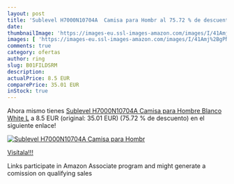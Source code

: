 ```yaml
---
layout: post
title: 'Sublevel H7000N10704A  Camisa para Hombr al 75.72 % de descuento'
date: 
thumbnailImage: 'https://images-eu.ssl-images-amazon.com/images/I/41Amj%2BgPNqL._SL200_.jpg'
images: [ 'https://images-eu.ssl-images-amazon.com/images/I/41Amj%2BgPNqL._SL200_.jpg' ]
comments: true
category: ofertas
author: ring
slug: B01FILDSRM
description:
actualPrice: 8.5 EUR
comparePrice: 35.01 EUR
inStock: true
---
```


Ahora mismo tienes [Sublevel H7000N10704A  Camisa para Hombre  Blanco  White  L](https://www.amazon.es/dp/B01FILDSRM/?tag=tolees-21) a 8.5 EUR (original: 35.01 EUR) (75.72 %  de descuento) en el siguiente enlace!

[![Sublevel H7000N10704A  Camisa para Hombr](https://images-eu.ssl-images-amazon.com/images/I/41Amj%2BgPNqL._SL200_.jpg)](https://www.amazon.es/dp/B01FILDSRM/?tag=tolees-21)

[Visítala!!!](https://www.amazon.es/dp/B01FILDSRM/?tag=tolees-21)

Links participate in Amazon Associate program and might generate a comission on qualifying sales
